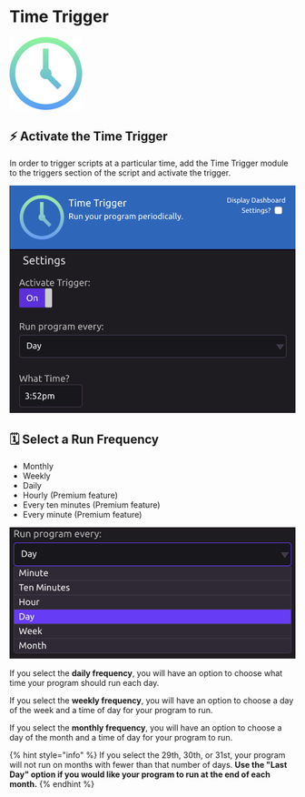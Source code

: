 # Time Trigger

![Run your program periodically.](../../.gitbook/assets/cron.png)

## ⚡ Activate the Time Trigger

In order to trigger scripts at a particular time, add the Time Trigger module to the triggers section of the script and activate the trigger.

![](../../.gitbook/assets/screen-shot-2019-07-15-at-4.11.18-pm.png)

## 🗓 Select a Run Frequency

* Monthly
* Weekly
* Daily
* Hourly \(Premium feature\)
* Every ten minutes \(Premium feature\)
* Every minute \(Premium feature\)

![](../../.gitbook/assets/screen-shot-2019-07-15-at-4.11.32-pm.png)

If you select the **daily frequency**, you will have an option to choose what time your program should run each day.

If you select the **weekly frequency**, you will have an option to choose a day of the week and a time of day for your program to run.

If you select the **monthly frequency**, you will have an option to choose a day of the month and a time of day for your program to run.

{% hint style="info" %}
If you select the 29th, 30th, or 31st, your program will not run on months with fewer than that number of days. **Use the "Last Day" option if you would like your program to run at the end of each month.**
{% endhint %}

